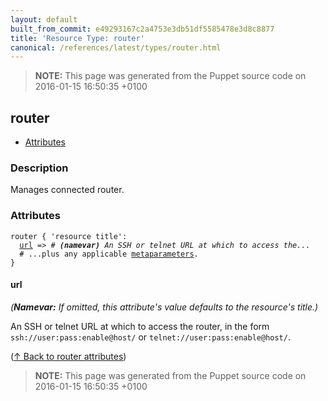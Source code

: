 ```yaml
---
layout: default
built_from_commit: e49293167c2a4753e3db51df5585478e3d8c8877
title: 'Resource Type: router'
canonical: /references/latest/types/router.html
---
```


> **NOTE:** This page was generated from the Puppet source code on 2016-01-15 16:50:35 +0100

router
-----

* [Attributes](#router-attributes)

<h3 id="router-description">Description</h3>

Manages connected router.

<h3 id="router-attributes">Attributes</h3>

<pre><code>router { 'resource title':
  <a href="#router-attribute-url">url</a> =&gt; <em># <strong>(namevar)</strong> An SSH or telnet URL at which to access the...</em>
  # ...plus any applicable <a href="./metaparameter.html">metaparameters</a>.
}</code></pre>

<h4 id="router-attribute-url">url</h4>

_(**Namevar:** If omitted, this attribute's value defaults to the resource's title.)_

An SSH or telnet URL at which to access the router, in the form
`ssh://user:pass:enable@host/` or `telnet://user:pass:enable@host/`.

([↑ Back to router attributes](#router-attributes))





> **NOTE:** This page was generated from the Puppet source code on 2016-01-15 16:50:35 +0100